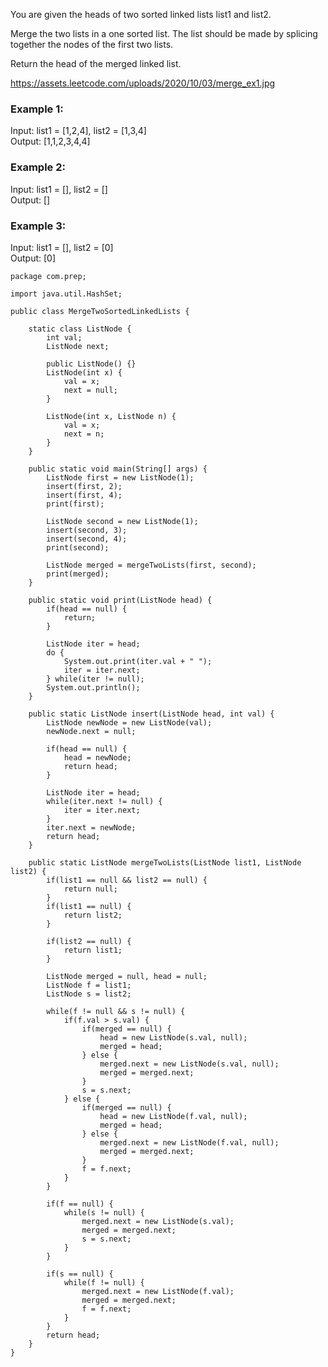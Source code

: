 You are given the heads of two sorted linked lists list1 and list2.

Merge the two lists in a one sorted list. The list should be made by splicing together the nodes of the first two lists.

Return the head of the merged linked list.

https://assets.leetcode.com/uploads/2020/10/03/merge_ex1.jpg

### Example 1:
Input: list1 = [1,2,4], list2 = [1,3,4] <br>
Output: [1,1,2,3,4,4]

### Example 2:
Input: list1 = [], list2 = [] <br>
Output: []

### Example 3:
Input: list1 = [], list2 = [0] <br>
Output: [0]

```
package com.prep;

import java.util.HashSet;

public class MergeTwoSortedLinkedLists {

	static class ListNode { 
		int val; 
		ListNode next;

		public ListNode() {}
		ListNode(int x) { 
			val = x; 
			next = null;
		}
		
		ListNode(int x, ListNode n) { 
			val = x; 
			next = n;
		}
	}

	public static void main(String[] args) {
		ListNode first = new ListNode(1);
		insert(first, 2);
		insert(first, 4);
		print(first);

		ListNode second = new ListNode(1);
		insert(second, 3);
		insert(second, 4);
		print(second);

		ListNode merged = mergeTwoLists(first, second);
		print(merged);
	}

	public static void print(ListNode head) {
		if(head == null) {
			return;
		}

		ListNode iter = head;
		do {
			System.out.print(iter.val + " ");
			iter = iter.next;
		} while(iter != null);
		System.out.println();
	}

	public static ListNode insert(ListNode head, int val) {
		ListNode newNode = new ListNode(val);
		newNode.next = null;

		if(head == null) {
			head = newNode;
			return head;
		}

		ListNode iter = head;
		while(iter.next != null) {
			iter = iter.next;
		}
		iter.next = newNode;
		return head;
	}

	public static ListNode mergeTwoLists(ListNode list1, ListNode list2) {
		if(list1 == null && list2 == null) {
			return null;
		}
		if(list1 == null) {
			return list2;
		}

		if(list2 == null) {
			return list1;
		}

		ListNode merged = null, head = null;
		ListNode f = list1;
		ListNode s = list2;

		while(f != null && s != null) {
			if(f.val > s.val) {
				if(merged == null) {
					head = new ListNode(s.val, null);
					merged = head;
				} else {
					merged.next = new ListNode(s.val, null);
					merged = merged.next;
				}
				s = s.next;
			} else {
				if(merged == null) {
					head = new ListNode(f.val, null);
					merged = head;
				} else {
					merged.next = new ListNode(f.val, null);
					merged = merged.next;
				}
				f = f.next;
			}	
		}

		if(f == null) {
			while(s != null) {
				merged.next = new ListNode(s.val);
				merged = merged.next;
				s = s.next;
			}
		}

		if(s == null) {
			while(f != null) {
				merged.next = new ListNode(f.val);
				merged = merged.next;
				f = f.next;
			}
		}
		return head;
	}
}

```
